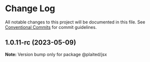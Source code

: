 # Change Log

All notable changes to this project will be documented in this file.
See [Conventional Commits](https://conventionalcommits.org) for commit guidelines.

## 1.0.11-rc (2023-05-09)

**Note:** Version bump only for package @plaited/jsx
